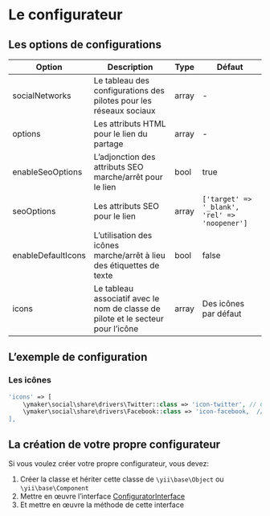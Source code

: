 Le configurateur
================

## Les options de configurations

| Option            | Description                                                                       | Type  | Défaut                                        |
|-------------------|-----------------------------------------------------------------------------------|-------|-----------------------------------------------|
|socialNetworks     |Le tableau des configurations des pilotes pour les réseaux sociaux                 |array  |-                                              |
|options            |Les attributs HTML pour le lien du partage                                         |array  |-                                              |
|enableSeoOptions   |L’adjonction des attributs SEO marche/arrêt pour le lien                           |bool   |true                                           |
|seoOptions         |Les attributs SEO pour le lien                                                     |array  |`['target' => '_blank', 'rel' => 'noopener']`  |
|enableDefaultIcons |L’utilisation des icônes marche/arrêt à lieu des étiquettes de texte               |bool   |false                                          |
|icons              |Le tableau associatif avec le nom de classe de pilote et le secteur pour l’icône   |array  |Des icônes par défaut                          |

## L’exemple de configuration

### Les icônes

```php
'icons' => [
    \ymaker\social\share\drivers\Twitter::class => 'icon-twitter', // CSS classe
    \ymaker\social\share\drivers\Facebook::class => 'icon-facebook,  // CSS classe
],
```

## La création de votre propre configurateur

Si vous voulez créer votre propre configurateur, vous devez:

1. Créer la classe et hériter cette classe de `\yii\base\Object` ou `\yii\base\Component`
2. Mettre en œuvre l’interface [ConfiguratorInterface](https://github.com/yiimaker/yii2-social-share/blob/master/src/configurators/ConfiguratorInterface.php)
3. Et mettre en œuvre la méthode de cette interface